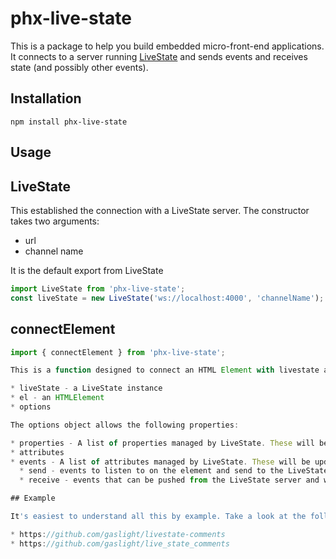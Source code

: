 # phx-live-state

This is a package to help you build embedded micro-front-end applications. It connects to
a server running [LiveState](https://github.com/gaslight/live_state) and sends events and receives state (and possibly other events).

## Installation

```
npm install phx-live-state
```

## Usage

## LiveState

This established the connection with a LiveState server. The constructor takes two arguments:

* url
* channel name

It is the default export from LiveState

```javascript
import LiveState from 'phx-live-state';
const liveState = new LiveState('ws://localhost:4000', 'channelName');
```

## connectElement

```javascript
import { connectElement } from 'phx-live-state';

This is a function designed to connect an HTML Element with livestate and takes the following arguments:

* liveState - a LiveState instance
* el - an HTMLElement
* options

The options object allows the following properties:

* properties - A list of properties managed by LiveState. These will be updated any time a state property of the same name changes.
* attributes 
* events - A list of attributes managed by LiveState. These will be updated any time a state property of the same name changes.
  * send - events to listen to on the element and send to the LiveState server. They are expected to be CustomEvents with a detail, which will be sent as the payload
  * receive - events that can be pushed from the LiveState server and will then be dispatched as a CustomEvent of the same name on the element

## Example

It's easiest to understand all this by example. Take a look at the following two projects:

* https://github.com/gaslight/livestate-comments
* https://github.com/gaslight/live_state_comments
